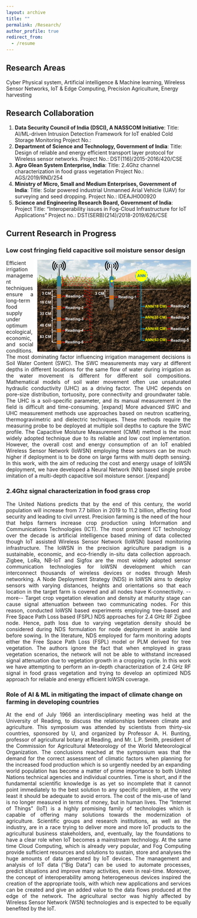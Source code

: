 ```yaml
---
layout: archive 
title: ""
permalink: /Research/
author_profile: true
redirect_from:
  - /resume
---
```


## Research Areas 
Cyber Physical system,	Artificial intelligence & Machine learning,	Wireless Sensor Networks, IoT & Edge Computing,	Precision Agriculture, Energy harvesting

## Research Collaboration
1. **Data Security Council of India (DSCI), A NASSCOM Initiative**:
Title: AI/ML-driven Intrusion Detection Framework for IoT enabled Cold Storage Monitoring
Project No.:
2. **Department of Science and Technology, Government of India**:
Title: Design of reliable and energy efficient transport layer protocol for Wireless sensor networks.
Project No.: DST(116)/2015-2016/420/CSE
3. **Agro Glean System Enterprise, India**:
Title: 2.4Ghz channel characterization in food grass vegetation
Project No.: AGS/2019/RND/254
4. **Ministry of Micro, Small and Medium Enterprises, Government of India**:
Title: Solar powered industrial Unmanned Arial Vehicle (UAV) for surveying and seed dropping.
Project No.: IDEAJH000920
5. **Science and Engineering Research Board, Government of India**:
Project Title: “Interoperability issues in Fog-Cloud Infrastructure for IoT Applications”
Project no.: DST(SERB)(214)/2018-2019/626/CSE

## Current Research in Progress

### **Low cost fringing field capacitive soil moisture sensor design**
<p align="justify"> <img align="right" src="/images/soil.png" width="430">
Efficient irrigation management techniques ensure a long-term food supply under optimum ecological, economic, and social conditions. The most dominating factor influencing irrigation management decisions is Soil Water Content (SWC). The SWC measurements may vary at different depths in different locations for the same flow of water during irrigation as the water movement is different for different soil compositions. Mathematical models of soil water movement often use unsaturated hydraulic conductivity (UHC) as a driving factor. The UHC depends on pore-size distribution, tortuosity, pore connectivity and groundwater table. The UHC is a soil-specific parameter, and its manual measurement in the field is difficult and time-consuming. 
[expand] 
More advanced SWC and UHC measurement methods use approaches based on neutron scattering, thermogravimetric and dielectric techniques. These methods require the measuring probe to be deployed at multiple soil depths to capture the SWC profile. The Capacitive Moisture Measurement (CMM) method is the most widely adopted technique due to its reliable and low cost implementation. However, the overall cost and energy consumption of an IoT enabled Wireless Sensor Network (IoWSN) employing these sensors can be much higher if deployment is to be done on large farms with multi depth sensing. In this work, with the aim of reducing the cost and energy usage of IoWSN deployment, we have developed a Neural Network (NN) based single probe imitation of a multi-depth capacitive soil moisture sensor.
[/expand]
</p>

### **2.4Ghz signal characterization in food grass crop**
<p align="justify">The United Nations predicts that by the end of this century, the world population will increase from 7.7 billion in 2019 to 11.2 billion, affecting food security and leading to civil unrest. Precision farming is the need of the hour that helps farmers increase crop production using Information and Communications Technologies (ICT). The most prominent ICT technology over the decade is artificial intelligence based mining of data collected though IoT assisted Wireless Sensor Network (IoWSN) based monitoring infrastructure. The IoWSN in the precision agriculture paradigm is a sustainable, economic, and eco-friendly in-situ data collection approach. Zigbee, LoRa, NB-IoT and Sigfox are the most widely adopted sensor communication technologies for IoWSN development which can interconnect thousands of wireless devices or nodes through Mesh networking. A Node Deployment Strategy (NDS) in IoWSN aims to deploy sensors with varying distances, heights and orientations so that each location in the target farm is covered and all nodes have K-connectivity. --more-- Target crop vegetation elevation and density at maturity stage can cause signal attenuation between two communicating nodes. For this reason, conducted IoWSN based experiments employing tree-based and Free Space Path Loss based (FSPL) NDS approaches for 2.4 GHz RF Zigbee node. Hence, path loss due to varying vegetation density should be considered during NDS formulation for node deployment in arable land before sowing. In the literature, NDS employed for farm monitoring adopts either the Free Space Path Loss (FSPL) model or PLM derived for tree vegetation. The authors ignore the fact that when employed in grass vegetation scenarios, the network will not be able to withstand increased signal attenuation due to vegetation growth in a cropping cycle. In this work we have attempting to perform an in-depth characterization of 2.4 GHz RF signal in food grass vegetation and trying to develop an optimized NDS approach for reliable and energy efficient IoWSN coverage. </p>

### **Role of AI & ML in mitigating the impact of climate change on farming in developing countries**
<p align="justify">At the end of July 1966 an interdisciplinary meeting was held at the University of Reading, to discuss the relationships between climate and agriculture. This symposium was attended by scientists from thirty-six countries, sponsored by U, and organized by Professor A. H. Bunting, professor of agricultural botany at Reading, and Mr. L.P. Smith, president of the Commission for Agricultural Meteorology of the World Meteorological Organization. The conclusions reached at the symposium was that the demand for the correct assessment of climatic factors when planning for the increased food production which is so urgently needed by an expanding world population has become a matter of prime importance to both United Nations technical agencies and individual countries. Time is short, and if the fundamental scientific knowledge is as yet so incomplete that it cannot point immediately to the best solution to any specific problem, at the very least it should be adequate to avoid errors. The cost of the mis-use of land is no longer measured in terms of money, but in human lives. The “Internet of Things” (IoT) is a highly promising family of technologies which is capable of offering many solutions towards the modernization of agriculture. Scientific groups and research institutions, as well as the industry, are in a race trying to deliver more and more IoT products to the agricultural business stakeholders, and, eventually, lay the foundations to have a clear role when IoT becomes a mainstream technology. At the same time Cloud Computing, which is already very popular, and Fog Computing provide sufficient resources and solutions to sustain, store and analyses the huge amounts of data generated by IoT devices. The management and analysis of IoT data (“Big Data”) can be used to automate processes, predict situations and improve many activities, even in real-time. Moreover, the concept of interoperability among heterogeneous devices inspired the creation of the appropriate tools, with which new applications and services can be created and give an added value to the data flows produced at the edge of the network. The agricultural sector was highly affected by Wireless Sensor Network (WSN) technologies and is expected to be equally benefited by the IoT. </p>
